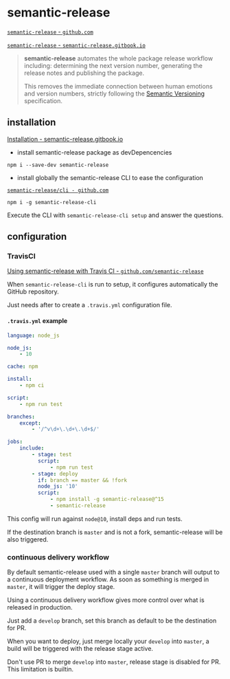 # semantic-release

[`semantic-release` - `github.com`](https://github.com/semantic-release)

[`semantic-release` - `semantic-release.gitbook.io`](https://semantic-release.gitbook.io/semantic-release/)

> **semantic-release** automates the whole package release workflow including: determining the next version number, generating the release notes and publishing the package.
>
> This removes the immediate connection between human emotions and version numbers, strictly following the [Semantic Versioning](http://semver.org) specification.

## installation

[Installation - semantic-release.gitbook.io](https://semantic-release.gitbook.io/semantic-release/usage/installation)

- install semantic-release package as devDepencencies

`npm i --save-dev semantic-release`

- install globally the semantic-release CLI to ease the configuration

[`semantic-release/cli - github.com`](https://github.com/semantic-release/cli)

`npm i -g semantic-release-cli`

Execute the CLI with `semantic-release-cli setup` and answer the questions.

## configuration

### TravisCI

[Using semantic-release with Travis CI - `github.com/semantic-release`](https://github.com/semantic-release/semantic-release/blob/master/docs/recipes/travis.md)

When `semantic-release-cli` is run to setup, it configures automatically the GitHub repository.

Just needs after to create a `.travis.yml` configuration file.

#### `.travis.yml` example

```yaml
language: node_js

node_js:
    - 10

cache: npm

install:
    - npm ci

script:
    - npm run test

branches:
    except:
        - '/^v\d+\.\d+\.\d+$/'

jobs:
    include:
        - stage: test
          script:
              - npm run test
        - stage: deploy
          if: branch == master && !fork
          node_js: '10'
          script:
              - npm install -g semantic-release@^15
              - semantic-release

```

This config will run against `node@10`, install deps and run tests.

If the destination branch is `master` and is not a fork, semantic-release will be also triggered.

### continuous delivery workflow

By default semantic-release used with a single `master` branch will output to a continuous deployment workflow.
As soon as something is merged in `master`, it will trigger the deploy stage.

Using a continuous delivery workflow gives more control over what is released in production.

Just add a `develop` branch, set this branch as default to be the destination for PR.

When you want to deploy, just merge locally your `develop` into `master`, a build will be triggered with the release stage active.

Don't use PR to merge `develop` into `master`, release stage is disabled for PR. This limitation is builtin.
